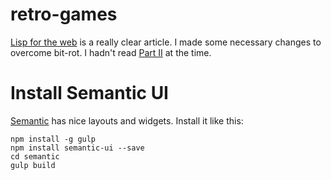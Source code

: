# retro-games

[Lisp for the web](http://www.adamtornhill.com/articles/lispweb.htm)
is a really clear article. I made some necessary changes to overcome
bit-rot. I hadn't read [Part II](http://msnyder.info/posts/2011/07/lisp-for-the-web-part-ii/) at the time.


# Install Semantic UI

[Semantic](http://semantic-ui.com) has nice layouts and widgets. Install it like this:

    npm install -g gulp
    npm install semantic-ui --save
    cd semantic
    gulp build